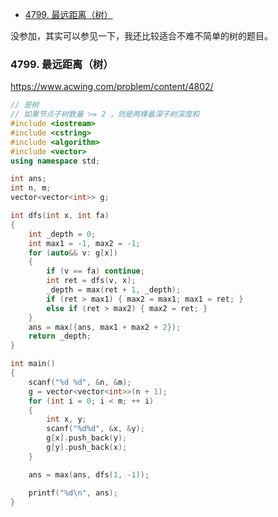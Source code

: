 
<!-- @import "[TOC]" {cmd="toc" depthFrom=1 depthTo=6 orderedList=false} -->

<!-- code_chunk_output -->

- [4799. 最远距离（树）](#-4799-最远距离树)

<!-- /code_chunk_output -->

没参加，其实可以参见一下，我还比较适合不难不简单的树的题目。

### 4799. 最远距离（树）

https://www.acwing.com/problem/content/4802/

```cpp
// 是树
// 如果节点子树数量 >= 2 ，则是两棵最深子树深度和
#include <iostream>
#include <cstring>
#include <algorithm>
#include <vector>
using namespace std;

int ans;
int n, m;
vector<vector<int>> g;

int dfs(int x, int fa)
{
    int _depth = 0;
    int max1 = -1, max2 = -1;
    for (auto&& v: g[x])
    {
        if (v == fa) continue;
        int ret = dfs(v, x);
        _depth = max(ret + 1, _depth);
        if (ret > max1) { max2 = max1; max1 = ret; }
        else if (ret > max2) { max2 = ret; }
    }
    ans = max({ans, max1 + max2 + 2});
    return _depth;
}

int main()
{
    scanf("%d %d", &n, &m);
    g = vector<vector<int>>(n + 1);
    for (int i = 0; i < m; ++ i)
    {
        int x, y;
        scanf("%d%d", &x, &y);
        g[x].push_back(y);
        g[y].push_back(x);
    }

    ans = max(ans, dfs(1, -1));

    printf("%d\n", ans);
}
```
